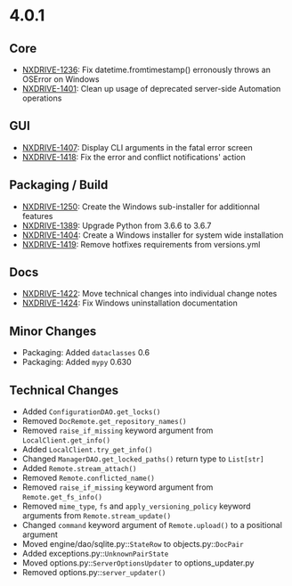 # 4.0.1

## Core

- [NXDRIVE-1236](https://jira.nuxeo.com/browse/NXDRIVE-1236): Fix datetime.fromtimestamp() erronously throws an OSError on Windows
- [NXDRIVE-1401](https://jira.nuxeo.com/browse/NXDRIVE-1401): Clean up usage of deprecated server-side Automation operations

## GUI

- [NXDRIVE-1407](https://jira.nuxeo.com/browse/NXDRIVE-1407): Display CLI arguments in the fatal error screen
- [NXDRIVE-1418](https://jira.nuxeo.com/browse/NXDRIVE-1418): Fix the error and conflict notifications' action

## Packaging / Build

- [NXDRIVE-1250](https://jira.nuxeo.com/browse/NXDRIVE-1250): Create the Windows sub-installer for additionnal features
- [NXDRIVE-1389](https://jira.nuxeo.com/browse/NXDRIVE-1389): Upgrade Python from 3.6.6 to 3.6.7
- [NXDRIVE-1404](https://jira.nuxeo.com/browse/NXDRIVE-1404): Create a Windows installer for system wide installation
- [NXDRIVE-1419](https://jira.nuxeo.com/browse/NXDRIVE-1419): Remove hotfixes requirements from versions.yml

## Docs

- [NXDRIVE-1422](https://jira.nuxeo.com/browse/NXDRIVE-1422): Move technical changes into individual change notes
- [NXDRIVE-1424](https://jira.nuxeo.com/browse/NXDRIVE-1424): Fix Windows uninstallation documentation

## Minor Changes

- Packaging: Added `dataclasses` 0.6
- Packaging: Added `mypy` 0.630

## Technical Changes

- Added `ConfigurationDAO.get_locks()`
- Removed `DocRemote.get_repository_names()`
- Removed `raise_if_missing` keyword argument from `LocalClient.get_info()`
- Added `LocalClient.try_get_info()`
- Changed `ManagerDAO.get_locked_paths()` return type to `List[str]`
- Added `Remote.stream_attach()`
- Removed `Remote.conflicted_name()`
- Removed `raise_if_missing` keyword argument from `Remote.get_fs_info()`
- Removed `mime_type`, `fs` and `apply_versioning_policy` keyword arguments from `Remote.stream_update()`
- Changed `command` keyword argument of `Remote.upload()` to a positional argument
- Moved engine/dao/sqlite.py::`StateRow` to objects.py::`DocPair`
- Added exceptions.py::`UnknownPairState`
- Moved options.py::`ServerOptionsUpdater` to options_updater.py
- Removed options.py::`server_updater()`
